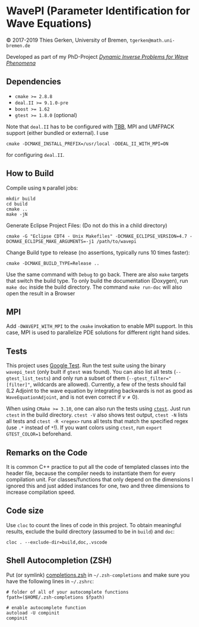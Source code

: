 # WavePI (Parameter Identification for Wave Equations)

© 2017-2019 Thies Gerken, University of Bremen, `tgerken@math.uni-bremen.de`

Developed as part of my PhD-Project [_Dynamic Inverse Problems for Wave Phenomena_](https://nbn-resolving.de/urn:nbn:de:gbv:46-00107730-18)

## Dependencies

- `cmake >= 2.8.8`
- `deal.II >= 9.1.0-pre`
- `boost >= 1.62`
- `gtest >= 1.8.0` (optional)

Note that `deal.II` has to be configured with [TBB](https://www.threadingbuildingblocks.org/), MPI and UMFPACK support (either bundled or external). I use

```shell
cmake -DCMAKE_INSTALL_PREFIX=/usr/local -DDEAL_II_WITH_MPI=ON
```

for configuring `deal.II`.

## How to Build

Compile using `N` parallel jobs:

```shell
mkdir build
cd build
cmake ..
make -jN
```

Generate Eclipse Project Files: (Do not do this in a child directory)

```shell
cmake -G "Eclipse CDT4 - Unix Makefiles" -DCMAKE_ECLIPSE_VERSION=4.7 -DCMAKE_ECLIPSE_MAKE_ARGUMENTS=-j1 /path/to/wavepi
```

Change Build type to release (no assertions, typically runs 10 times faster):

```shell
cmake -DCMAKE_BUILD_TYPE=Release ..
```

Use the same command with `Debug` to go back. There are also `make` targets that switch the build type.
To only build the documentation (Doxygen), run `make doc` inside the build directory. The command `make run-doc` will also open the result in a Browser

## MPI

Add `-DWAVEPI_WITH_MPI` to the `cmake` invokation to enable MPI support. In this case, MPI is used to parallelize PDE solutions for different right hand sides.

## Tests

This project uses [Google Test](https://github.com/google/googletest). Run the test suite using the binary `wavepi_test` (only built if `gtest` was found). You can also list all tests (`--gtest_list_tests`) and only run a subset of them (`--gtest_filter="[filter]"`, wildcards are allowed). Currently, a few of the tests should fail (L2 Adjoint to the wave equation by integrating backwards is not as good as `WaveEquationAdjoint`, and is not even correct if $`\nu\neq 0`$).

When using `CMake >= 3.10`, one can also run the tests using [`ctest`](https://cmake.org/cmake/help/latest/manual/ctest.1.html). Just run `ctest` in the build directory. `ctest -V` also shows test output, `ctest -N` lists all tests and `ctest -R <regex>` runs all tests that match the specified regex (use `.*` instead of `*`!). If you want colors using `ctest`, run `export GTEST_COLOR=1` beforehand.

## Remarks on the Code

It is common C++ practice to put all the code of templated classes into the header file, because the compiler needs to instantiate them for every compilation unit. For classes/functions that only depend on the dimensions I ignored this and just added instances for one, two and three dimensions to increase compilation speed.

## Code size

Use `cloc` to count the lines of code in this project. To obtain meaningful results, exclude the build directory (assumed to be in `build`) and `doc`:

```shell
cloc . --exclude-dir=build,doc,.vscode
```

## Shell Autocompletion (ZSH)

Put (or symlink) [completions.zsh](completions.zsh) in `~/.zsh-completions` and make sure you have the following lines in `~/.zshrc`:

```shell
# folder of all of your autocomplete functions
fpath=($HOME/.zsh-completions $fpath)

# enable autocomplete function
autoload -U compinit
compinit
```
